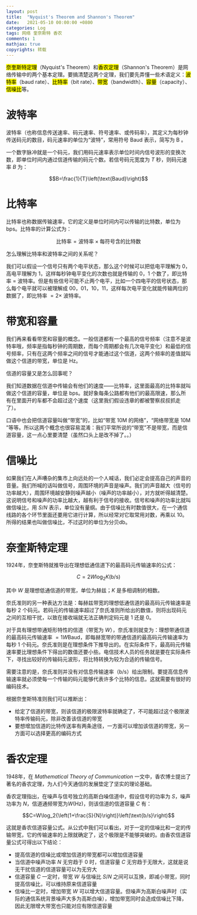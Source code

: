 ```yaml
---
layout: post
title:  "Nyquist's Theorem and Shannon's Theorem"
date:   2021-05-10 00:00:00 +0800
categories: Log
tags: 网络 奎奈斯特 香农
comments: 1
mathjax: true
copyrights: 转载
---
```


<mark>奈奎斯特定理</mark>（Nyquist's Theorem）和<mark>香农定理</mark>（Shannon's Theorem）是网络传输中的两个基本定理。要搞清楚这两个定理，我们要先弄懂一些术语定义：<mark>波特率</mark>（baud rate）、<mark>比特率</mark>（bit rate）、<mark>带宽</mark>（bandwidth）、<mark>容量</mark>（capacity）、<mark>信噪比</mark>等。

# 波特率

波特率（也称信息传送速率、码元速率、符号速率、或传码率），其定义为每秒钟传送码元的数目，码元速率的单位为“波特”，常用符号 $\text{Baud}$ 表示，简写为 $\text{B}$ 。

一个数字脉冲就是一个码元，我们用码元速率表示单位时间内信号波形的变换次数，即单位时间内通过信道传输的码元个数。若信号码元宽度为 $T$ 秒，则码元速率 $B$ 为：

$$B=\frac{1}{T}\left(\text{Baud}\right)$$

# 比特率

比特率也称数据传输速率，它的定义是单位时间内可以传输的比特数，单位为 $\text{bps}$。比特率的计算公式为：

$$\text{比特率}=\text{波特率}\times\text{每符号含的比特数}$$

怎么理解比特率和波特率之间的关系呢？

我们可以假设一个信号只有两个电平状态，那么这个时候可以把低电平理解为 $0$，高电平理解为 $1$，这样每秒钟电平变化的次数也就是传输的 $0$，$1$ 个数了，即比特率 $=$ 波特率。但是有些信号可能不止两个电平，比如一个四电平的信号状态，那么每个电平就可以被理解成 $00$，$01$，$10$，$11$，这样每次电平变化就能传输两位的数据了，即比特率 $=2\times$ 波特率。

# 带宽和容量

我们再来看看带宽和容量的概念。一般信道都有一个最高的信号频率（注意不是波特率哦，频率是指每秒钟的周期数，而每个周期都会有几次电平变化）和最低的信号频率，只有在这两个频率之间的信号才能通过这个信道，这两个频率的差值就叫做这个信道的带宽，单位是 $\text{Hz}$。

信道的容量又是怎么回事呢？

我们知道数据在信道中传输会有他们的速度——比特率，这里面最高的比特率就叫做这个信道的容量，单位是 $\text{bps}$。就好象每条公路都有他们的最高限速，那么所有在里面开的车都不会超过这个速度（这里我们假设违章的都被警察叔叔抓走了）。

口语中也会把信道容量叫做“带宽”的，比如“带宽 $10\text{M}$ 的网络”，“网络带宽是 $10\text{M}$ ”等等。所以这两个概念也很容易混淆：我们平常所说的“带宽”不是带宽，而是信道容量，这一点心里要清楚（虽然口头上是改不掉了。。）

# 信噪比

如果我们在人声嘈杂的集市上向远处的一个人喊话，我们必定会提高自己的声音的音量。我们所喊的话叫做信号，周围环境的声音是噪声。我们的声音越大（信号的功率越大），周围环境越安静则噪声越小（噪声的功率越小），对方就听得越清楚。这说明信号和噪声的功率比越大，越有利于信号的接收。信号和噪声的功率比就叫做信噪比，用 $S/N$ 表示，单位没有量纲。由于信噪比有时数值很大，在一个通信线路的各个环节里面还要用它进行计算，所以经常对它取常用对数，再乘以 $10$。所得的结果也叫做信噪比，不过这时的单位为分贝$\text{db}$。

# 奈奎斯特定理

1924年，奈奎斯特就推导出在理想低通信道下的最高码元传输速率的公式：

$$C=2W\log_2{K}\left(\text{b/s}\right)$$

其中 $W$ 是理想低通信道的带宽，单位为赫兹；$K$ 是多相调制的相数。

奈氏准则的另一种表达方法是：每赫兹带宽的理想低通信道的最高码元传输速率是每秒 $2$ 个码元。若码元的传输速率超过了奈氏准则所给出的数值，则将出现码元之间的互相干扰，以致在接收端就无法正确判定码元是 $1$ 还是 $0$。

对于具有理想带通矩形特性的信道（带宽为 $W$），奈氏准则就变为：理想带通信道的最高码元传输速率 $=1W\text{Baud}$，即每赫宽带的带通信道的最高码元传输速率为每秒 $1$ 个码元。奈氏准则是在理想条件下推导出的。在实际条件下，最高码元传输速率要比理想条件下得出的数值还要小些。电信技术人员的任务就是要在实际条件下，寻找出较好的传输码元波形，将比特转换为较为合适的传输信号。

需要注意的是，奈氏准则并没有对信息传输速率（$\text{b/s}$）给出限制。要提高信息传输速率就必须使每一个传输的码元能够代表许多个比特的信息。这就需要有很好的编码技术。

根据奈奎斯特准则我们可以推断出：

- 给定了信道的带宽，则该信道的极限波特率就确定了，不可能超过这个极限波特率传输码元，除非改善该信道的带宽
- 要想增加信道的比特传送率有两条途径，一方面可以增加该信道的带宽，另一方面可以选择更高的编码方式

# 香农定理

1948年，在 *Mathematical Theory of Communication* 一文中，香农博士提出了著名的香农定理，为人们今天通信的发展垫定了坚实的理论基础。

香农定理指出，在噪声与信号独立的高斯白噪信道中，假设信号的功率为 $S$，噪声功率为 $N$，信道通频带宽为$W\left(\text{Hz}\right)$，则该信道的信道容量 $C$ 有：

$$C=W\log_2{\left(1+\frac{S}{N}\right)}\left(\text{b/s}\right)$$

这就是香农信道容量公式。从公式中我们可以看出，对于一定的信噪比和一定的传输带宽，它的传输速率的上限就确定了，这个极限是不能够突破的。由香农信道容量公式可得出以下结论：

- 提高信道的信噪比或增加信道的带宽都可以增加信道容量
- 当信道中噪声功率 $N$ 无穷趋于 $0$ 时，信道容量 $C$ 无穷趋于无限大，这就是说无干扰信道的信道容量可以为无穷大
- 信道容量 $C$ 一定时，带宽 $W$ 与信噪比 $S/N$ 之间可以互换，即减小带宽，同时提高信噪比，可以维持原来信道容量
- 信噪比一定时，增加带宽 $W$ 可以增大信道容量。但噪声为高斯白噪声时（实际的通信系统背景噪声大多为高斯白噪），增加带宽同时会造成信噪比下降，因此无限增大带宽也只能对应有限信道容量

[^1]: 转载自[sohu.com](https://www.sohu.com/a/219750202_464086)


